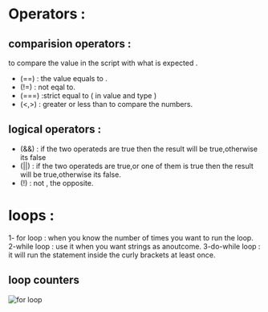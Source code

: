 # Operators : 
## comparision operators :
to compare the value in the script with what is expected .
* (==) : the value equals to .
* (!=) : not eqal to.
* (===) :strict equal to ( in value and type )
* (<,>) : greater or less than to compare the numbers.
## logical operators :
* (&&) : if the two operateds are true then the result will be true,otherwise its false
* (||) :  if the two operateds are true,or one of them is true then the result will be true,otherwise its false.
* (!) : not , the opposite.

# loops : 
1- for loop : when you know the number of times you want to run the loop.
2-while loop : use it when you want strings as anoutcome.
3-do-while loop : it will run the statement inside the curly brackets at least once.

## loop counters

![for loop](https://cdn.javascripttutorial.net/wp-content/uploads/2020/01/JavaScript-for-Loop.png)

